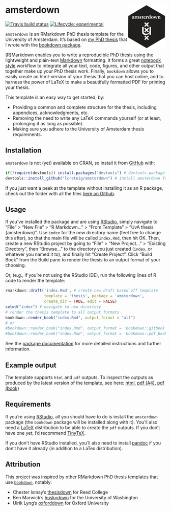
<!-- README.md is generated from README.Rmd. Please edit that file -->

# amsterdown <img src="man/figures/logo.png" align="right" width="120" />

<!-- badges: start -->

[![Travis build
status](https://travis-ci.com/lcreteig/amsterdown.svg?branch=master)](https://travis-ci.com/lcreteig/amsterdown)
[![Lifecycle:
experimental](https://img.shields.io/badge/lifecycle-experimental-orange.svg)](https://www.tidyverse.org/lifecycle/#experimental)
<!-- badges: end -->

`amsterdown` is an RMarkdown PhD thesis template for the University of
Amsterdam. It’s based on [my PhD
thesis](https://github.com/lcreteig/thesis) that I wrote with the
[bookdown package](https://bookdown.org/yihui/bookdown/).

(R)Markdown enables you to write a reproducible PhD thesis using the
lightweight and plain-text
[Markdown](https://daringfireball.net/projects/markdown/) formatting. It
forms a great [notebook
style](https://en.wikipedia.org/wiki/Notebook_interface) workflow to
integrate all your text, code, figures, and other output that together
make up your PhD thesis work. Finally, `bookdown` allows you to easily
create an html-version of your thesis that you can host online, and to
harness the power of LaTeX to make a beautifully formatted PDF for
printing your thesis.

This template is an easy way to get started, by:

  - Providing a common and complete structure for the thesis, including
    appendices, acknowledgments, etc.
  - Removing the need to write any LaTeX commands yourself (or at least,
    prolonging it as long as possible).
  - Making sure you adhere to the University of Amsterdam thesis
    requirements.

## Installation

`amsterdown` is not (yet) available on CRAN, so install it from
[GitHub](https://github.com/)
with:

``` r
if(!require(devtools)) install.packages("devtools") # devtools package allows installation of packages from github
devtools::install_github("lcreteig/amsterdown") # install amsterdown from github
```

If you just want a peek at the template without installing it as an R
package, check out the folder with all the files [here on
Github](https://github.com/lcreteig/amsterdown/tree/master/inst/rmarkdown/templates/thesis/skeleton).

## Usage

If you’ve installed the package and are using
[RStudio](https://rstudio.com/), simply navigate to “File” \> “New File”
\> “R Markdown…” \> “From Template” \> “UvA thesis {amsterdown}”. Use
`index` for the new directory name (feel free to change this after), so
that the main file will be called `index.Rmd`, then hit OK. Then, create
a new RStudio project by going to “File” \> “New Project…” \> “Existing
Directory”, then “Browse…” to the directory you just created (`index`,
or whatever you named it to), and finally hit “Create Project”. Click
“Build Book” from the Build pane to render the thesis to an output
format of your choosing.

Or, (e.g., if you’re not using the RStudio IDE), run the following lines
of R code to render the template:

``` r
rmarkdown::draft('index.Rmd', # create new draft based off template
                 template = 'thesis', package = 'amsterdown', 
                 create_dir = TRUE, edit = FALSE) 
setwd("index") # navigate to new directory
# render the thesis template to all output formats
bookdown::render_book("index.Rmd", output_format = "all") 
# or
#bookdown::render_book("index.Rmd", output_format = 'bookdown::gitbook') # to render to html
#bookdown::render_book("index.Rmd", output_format = 'bookdown::pdf_book') # to render to PDF
```

See the [package
documentation](https://lcreteig.github.io/amsterdown/articles/amsterdown.html)
for more detailed instructions and further information.

## Example output

The template supports `html` and `pdf` outputs. To inspect the outputs
as produced by the latest version of the template, see here:
[html](https://lcreteig.github.io/amsterdown/sample_ouput/index.html),
[pdf
(A4)](https://lcreteig.github.io/amsterdown/sample_ouput/thesis_A4.pdf),
[pdf
(book)](https://lcreteig.github.io/amsterdown/sample_ouput/thesis_B5.pdf)

## Requirements

If you’re using [RStudio](https://rstudio.com/), all you should have to
do is install the `amsterdown` package (the `bookdown` package will be
installed along with it). You’ll also need a
[LaTeX](https://www.latex-project.org/) distribution to be able to
create the `pdf` outputs. If you don’t have one yet, I’d recommend
[TinyTeX](https://yihui.name/tinytex/).

If you don’t have RStudio installed, you’ll also need to install
[pandoc](https://pandoc.org/) if you don’t have it already (in addition
to a LaTex distribution).

## Attribution

This project was inspired by other RMarkdown PhD thesis templates that
use [`bookdown`](https://bookdown.org/yihui/bookdown/), notably:

  - Chester Ismay’s [thesisdown](https://github.com/ismayc/thesisdown)
    for Reed College
  - Ben Marwick’s [huskydown](https://github.com/benmarwick/huskydown)
    for the University of Washington
  - Ulrik Lyng’s [oxforddown](https://github.com/ulyngs/oxforddown) for
    Oxford University

